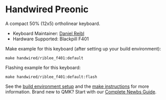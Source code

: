 # Handwired Preonic

A compact 50% (12x5) ortholinear keyboard.

* Keyboard Maintainer: [Daniel Reibl](https://github.com/riblee)
* Hardware Supported: Blackpill F401

Make example for this keyboard (after setting up your build environment):

    make handwired/riblee_f401:default 

Flashing example for this keyboard:

    make handwired/riblee_f401:default:flash

See the [build environment setup](https://docs.qmk.fm/#/getting_started_build_tools) and the [make instructions](https://docs.qmk.fm/#/getting_started_make_guide) for more information. Brand new to QMK? Start with our [Complete Newbs Guide](https://docs.qmk.fm/#/newbs).